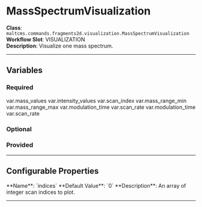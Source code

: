 <h1>MassSpectrumVisualization</h1>

**Class**: `maltcms.commands.fragments2d.visualization.MassSpectrumVisualization`  
**Workflow Slot**: VISUALIZATION  
**Description**: Visualize one mass spectrum.  

---

<h2>Variables</h2>
<h3>Required</h3>
	var.mass_values
	var.intensity_values
	var.scan_index
	var.mass_range_min
	var.mass_range_max
	var.modulation_time
	var.scan_rate
	var.modulation_time
	var.scan_rate

<h3>Optional</h3>

<h3>Provided</h3>


---

<h2>Configurable Properties</h2>
**Name**: `indices`  
**Default Value**: `0`  
**Description**:  
An array of integer scan indices to plot.  

---


